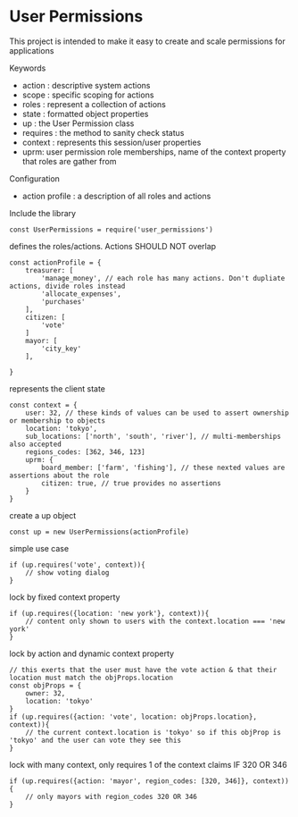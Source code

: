 # User Permissions
This project is intended to make it easy to create and scale permissions for applications

Keywords
* action : descriptive system actions
* scope : specific scoping for actions
* roles : represent a collection of actions
* state : formatted object properties
* up : the User Permission class
* requires : the method to sanity check status
* context : represents this session/user properties
* uprm: user permission role memberships, name of the context property that roles are gather from


Configuration
* action profile : a description of all roles and actions

Include the library
``` 
const UserPermissions = require('user_permissions')
```


defines the roles/actions. Actions SHOULD NOT overlap
```
const actionProfile = {
    treasurer: [
        'manage_money', // each role has many actions. Don't dupliate actions, divide roles instead
        'allocate_expenses',
        'purchases'
    ],
    citizen: [
        'vote'
    ]
    mayor: [
        'city_key'
    ],
    
}
```

represents the client state
```
const context = {
    user: 32, // these kinds of values can be used to assert ownership or membership to objects
    location: 'tokyo',
    sub_locations: ['north', 'south', 'river'], // multi-memberships also accepted
    regions_codes: [362, 346, 123]
    uprm: {
        board_member: ['farm', 'fishing'], // these nexted values are assertions about the role
        citizen: true, // true provides no assertions
    }
}
```

create a up object
```
const up = new UserPermissions(actionProfile)
```


simple use case
```
if (up.requires('vote', context)){
    // show voting dialog
}
```


lock by fixed context property
```
if (up.requires({location: 'new york'}, context)){
    // content only shown to users with the context.location === 'new york' 
}
```


lock by action and dynamic context property
```
// this exerts that the user must have the vote action & that their location must match the objProps.location
const objProps = {
    owner: 32, 
    location: 'tokyo'
}
if (up.requires({action: 'vote', location: objProps.location}, context)){
    // the current context.location is 'tokyo' so if this objProp is 'tokyo' and the user can vote they see this 
}
```



lock with many context, only requires 1 of the context claims IF 320 OR 346
```
if (up.requires({action: 'mayor', region_codes: [320, 346]}, context)){
    // only mayors with region_codes 320 OR 346
}
```